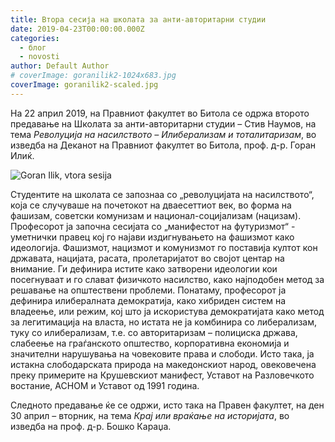 ```yaml
---
title: Втора сесија на школата за анти-авторитарни студии
date: 2019-04-23T00:00:00.000Z
categories:
  - блог
  - novosti
author: Default Author
# coverImage: goranilik2-1024x683.jpg
coverImage: goranilik2-scaled.jpg
---
```


На 22 април 2019, на Правниот факултет во Битола се одржа второто предавање на Школата за анти-авторитарни студии – Стив Наумов, на тема _Револуција на насилството – Илиберализам и тоталитаризам_, во изведба на Деканот на Правниот факултет во Битола, проф. д-р. Горан Илиќ.

![Goran Ilik, vtora sesija](http://libertaniabackup.local/wp-content/uploads/2019/04/goranilik2-1024x683.jpg)

Студентите на школата се запознаа со „револуцијата на насилството“, која се случуваше на почетокот на дваесеттиот век, во форма на фашизам, советски комунизам и национал-социјализам (нацизам). Професорот ја започна сесијата со „манифестот на футуризмот“ - уметнички правец кој го најави издигнувањето на фашизмот како идеологија. Фашизмот, нацизмот и комунизмот го поставија култот кон државата, нацијата, расата, пролетаријатот во својот центар на внимание. Ги дефинира истите како затворени идеологии кои посегнуваат и го слават физичкото насилство, како најподобен метод за решавање на општествени проблеми. Понатаму, професорот ја дефинира илибералната демократија, како хибриден систем на владеење, или режим, кој што ја искористува демократијата како метод за легитимација на власта, но истата не ја комбинира со либерализам, туку со илиберализам, т.е. со авторитаризам – полициска држава, слабеење на граѓанското општество, корпоративна економија и значителни нарушувања на човековите права и слободи. Исто така, ја истакна слободарската природа на македонскиот народ, овековечена преку примерите на Крушевскиот манифест, Уставот на Разловечкото востание, АСНОМ и Уставот од 1991 година.

Следното предавање ќе се одржи, исто така на Правен факултет, на ден 30 април – вторник, на тема _Крај или враќање на историјата_, во изведба на проф. д-р. Бошко Караџа.
